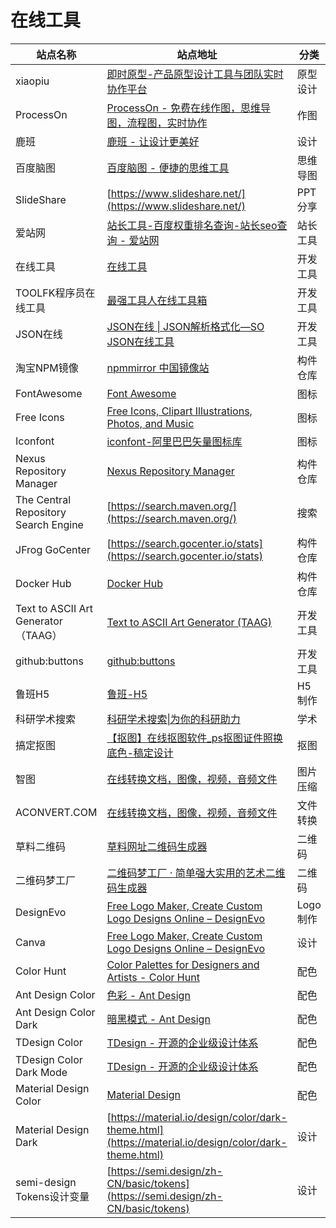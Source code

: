 # 在线工具

| **站点名称** | **站点地址** | **分类** |
| --- | --- | --- |
| xiaopiu | [即时原型-产品原型设计工具与团队实时协作平台](https://www.xiaopiu.com/) | 原型设计 |
| ProcessOn | [ProcessOn - 免费在线作图，思维导图，流程图，实时协作](https://www.processon.com/) | 作图 |
| 鹿班 | [鹿班 - 让设计更美好](https://luban.aliyun.com/) | 设计 |
| 百度脑图 | [百度脑图 - 便捷的思维工具](http://naotu.baidu.com/) | 思维导图 |
| SlideShare | [https://www.slideshare.net/](https://www.slideshare.net/) | PPT分享 |
| 爱站网 | [站长工具-百度权重排名查询-站长seo查询 - 爱站网](https://www.aizhan.com/) | 站长工具 |
| 在线工具 | [在线工具](https://tool.lu/) | 开发工具 |
| TOOLFK程序员在线工具 | [最强工具人在线工具箱](https://www.toolfk.com/) | 开发工具 |
| JSON在线 | [JSON在线 &#124; JSON解析格式化—SO JSON在线工具](https://www.sojson.com/) | 开发工具 |
| 淘宝NPM镜像 | [npmmirror 中国镜像站](https://npm.taobao.org/) | 构件仓库 |
| FontAwesome | [Font Awesome](https://fontawesome.com/) | 图标 |
| Free Icons | [Free Icons, Clipart Illustrations, Photos, and Music](https://icons8.com/) | 图标 |
| Iconfont | [iconfont-阿里巴巴矢量图标库](https://www.iconfont.cn/) | 图标 |
| Nexus Repository Manager | [Nexus Repository Manager](https://oss.sonatype.org/#welcome) | 构件仓库 |
| The Central Repository Search Engine | [https://search.maven.org/](https://search.maven.org/) | 搜索 |
| JFrog GoCenter | [https://search.gocenter.io/stats](https://search.gocenter.io/stats) | 构件仓库 |
| Docker Hub | [Docker Hub](https://hub.docker.com/) | 构件仓库 |
| Text to ASCII Art Generator（TAAG） | [Text to ASCII Art Generator (TAAG)](http://patorjk.com/software/taag/#p=display&f=Graffiti&t=Type%20Something%20) | 开发工具 |
| github:buttons | [github:buttons](https://buttons.github.io/) | 开发工具 |
| 鲁班H5 | [鲁班-H5](https://h5.luban-h5.com/) | H5制作 |
| 科研学术搜索 | [科研学术搜索&#124;为你的科研助力](https://www.sciencesoft.cn/so/) | 学术 |
| 搞定抠图 | [【抠图】在线抠图软件_ps抠图证件照换底色-稿定设计](https://www.gaoding.com/koutu) | 抠图 |
| 智图 | [在线转换文档，图像，视频，音频文件](https://www.aconvert.com/cn/) | 图片压缩 |
| ACONVERT.COM | [在线转换文档，图像，视频，音频文件](https://www.aconvert.com/cn/) | 文件转换 |
| 草料二维码 | [草料网址二维码生成器](https://cli.im/url) | 二维码 |
| 二维码梦工厂 | [二维码梦工厂 · 简单强大实用的艺术二维码生成器](https://www.qrdream.com/) | 二维码 |
| DesignEvo | [Free Logo Maker, Create Custom Logo Designs Online – DesignEvo](https://www.designevo.com/) | Logo制作 |
| Canva | [Free Logo Maker, Create Custom Logo Designs Online – DesignEvo](https://www.designevo.com/) | 设计 |
| Color Hunt | [Color Palettes for Designers and Artists - Color Hunt](https://colorhunt.co/) | 配色 |
| Ant Design Color | [色彩 - Ant Design](https://ant.design/docs/spec/colors-cn) | 配色 |
| Ant Design Color Dark | [暗黑模式 - Ant Design](https://ant.design/docs/spec/dark-cn) | 配色 |
| TDesign Color | [TDesign - 开源的企业级设计体系](https://tdesign.tencent.com/design/color) | 配色 |
| TDesign Color Dark Mode | [TDesign - 开源的企业级设计体系](https://tdesign.tencent.com/design/dark) | 配色 |
| Material Design Color | [Material Design](https://material.io/design/color/the-color-system.html#tools-for-picking-colors) | 配色 |
| Material Design Dark | [https://material.io/design/color/dark-theme.html](https://material.io/design/color/dark-theme.html) | 设计 |
| semi-design Tokens设计变量 | [https://semi.design/zh-CN/basic/tokens](https://semi.design/zh-CN/basic/tokens) | 设计 |

